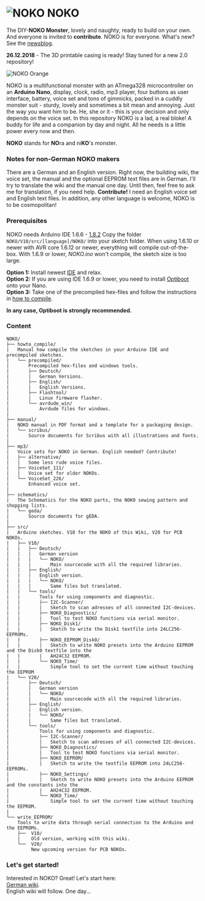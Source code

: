 # ![NOKO](http://www.nikolairadke.de/NOKO/noko_klein.png) NOKO

The DIY-**NOKO Monster**, lovely and naughty, ready to build on your own. And everyone is invited to **contribute**. NOKO is for everyone. What's new? See the [newsblog](https://github.com/NikolaiRadke/NOKO/tree/master/NEWS.md).  

**26.12.2018** - The 3D printable casing is ready! Stay tuned for a new 2.0 repository!    
  
![NOKO Orange](http://www.nikolairadke.de/NOKO/noko_echt.png)  

NOKO is a multifunctional monster with an ATmega328  microcontroller on an **Arduino Nano**, display, clock, radio, mp3 player, four buttons as user interface, battery, voice set and  tons of gimmicks, packed in a cuddly monster suit - sturdy,
lovely and sometimes a bit mean and annoying. Just the way you want him to be. He, she or it - this is your decision     and only depends on the voice set. In this repository NOKO is a lad, a real bloke! A buddy for life and a companion by day and night. All he needs is a little power every now and then.  

**NOKO** stands for **NO**ra and ni**KO**'s monster.

### Notes for non-German NOKO makers
There are a German and an English version. Right now, the building wiki, the voice set, the manual and the optional EEPROM text files are in German. I'll try to translate the wiki and the manual one day. Until then, feel free to ask me for translation, if you need help. **Contribute!** I need an English voice set and English text files. In addition, any other language is welcome, NOKO is to be cosmopolitan!

### Prerequisites
NOKO needs Arduino IDE 1.6.6 - [1.8.2](https://www.arduino.cc/en/Main/Software) Copy the folder `NOKO/V10/src/[language]/NOKO/` into your sketch folder. When using 1.6.10 or newer with AVR core 1.6.12 or newer, everything will compile out-of-the-box. With 1.6.9 or lower, *NOKO.ino* won't compile, the sketch size is too large. 

**Option 1:** Install newest  [IDE](https://www.arduino.cc/en/Main/Software) and relax.  
**Option 2:** If you are using IDE 1.6.9 or lower, you need to install [Optiboot](https://github.com/Optiboot/optiboot) onto your Nano.  
**Option 3:** Take one of the precompiled hex-files and follow the instructions in [how to compile](https://github.com/NikolaiRadke/NOKO/tree/master/howto_compile).  

**In any case, Optiboot is strongly recommended.**

### Content

```
NOKO/
├── howto_compile/
|   Manual how compile the sketches in your Arduino IDE and precompiled sketches.  
|   └── precompiled/
|       Precompiled hex-files and windows tools.
|       ├── Deutsch/
|       |   German Versions.
|       ├── English/
|       |   English Versions.
|       ├── Flashtool/
|       |   Linux firmware flasher.
|       └── avrdude_win/
|           Avrdude files for windows.
|
├── manual/
|   NOKO manual in PDF format and a template for a packaging design.
|   └── scribus/
|       Source documents for Scribus with all illustrations and fonts.
|
├── mp3/
|   Voice sets for NOKO in German. English needed? Contribute!
|   ├── alternative/
|   |   Some less rude voice files.
|   ├── VoiceSet_111/
|   |   Voice set for older NOKOs.
|   └── VoiceSet_226/
|       Enhanced voice set.
| 
├── schematics/
|   The Schematics for the NOKO parts, the NOKO sewing pattern and shopping lists.
|   └── geda/
|       Source documents for gEDA.
|
├── src/
|   Arduino sketches. V10 for the NOKO of this Wiki, V20 for PCB NOKOs.  
|   ├── V10/
|   |   ├── Deutsch/
|   |   |   German version
|   |   |   └── NOKO/
|   |   |       Main sourcecode with all the required libraries.
|   |   ├── English/
|   |   |   English version. 
|   |   |   └── NOKO/
|   |   |       Same files but translated. 
|   |   └── tools/
|   |       Tools for using components and diagnostic.    
|   |       ├── I2C-Scanner/
|   |       |   Sketch to scan adresses of all connected I2C-devices.
|   |       ├── NOKO_Diagnostics/
|   |       |   Tool to test NOKO functions via serial monitor.
|   |       ├── NOKO_Disk1/
|   |       |   Sketch to write the Disk1 textfile into 24LC256-EEPROMs.
|   |       ├── NOKO_EEPROM_Disk0/
|   |       |   Sketch to write NOKO presets into the Arduino EEPROM and the Disk0 textfile into the
|   |       |   AH24C32 EEPROM.
|   |       └── NOKO_Time/
|   |           Simple tool to set the current time without touching the EEPROM
|   └── V20/
|       ├── Deutsch/
|       |   German version
|       |   └── NOKO/
|       |       Main sourcecode with all the required libraries.
|       ├── English/
|       |   English version. 
|       |   └── NOKO/
|       |       Same files but translated. 
|       └── tools/
|           Tools for using components and diagnostic.    
|           ├── I2C-Scanner/
|           |   Sketch to scan adresses of all connected I2C-devices.
|           ├── NOKO_Diagnostics/
|           |   Tool to test NOKO functions via serial monitor.
|           ├── NOKO_EEPROM/
|           |   Sketch to write the textfile EEPROM into 24LC256-EEPROMs.
|           ├── NOKO_Settings/
|           |   Sketch to write NOKO presets into the Arduino EEPROM and the constants into the
|           |   AH24C32 EEPROM.
|           └── NOKO_Time/
|               Simple tool to set the current time without touching the EEPROM.
|    
└── write_EEPROM/
    Tools to write data through serial connection to the Arduino and the EEPROMs. 
    ├──  V10/
    |    Old version, working with this wiki.  
    └──  V20/
         New upcoming version for PCB NOKOs.
```
### Let's get started!

Interested in NOKO? Great! Let's start here:  
[German wiki](https://github.com/NikolaiRadke/NOKO/wiki).  
English wiki will follow. One day...
